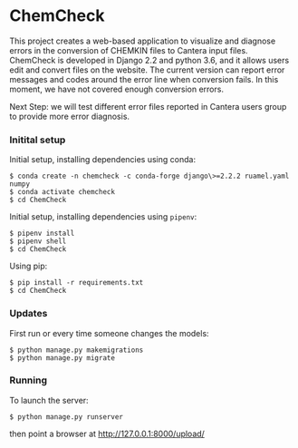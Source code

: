 # ChemCheck

This project creates a web-based application to visualize and diagnose errors in the conversion of CHEMKIN files to Cantera input files.
ChemCheck is developed in Django 2.2 and python 3.6, and it allows users edit and convert files on the website. The current version can
report error messages and codes around the error line when conversion fails. In this moment, we have not covered enough conversion errors.

Next Step: we will test different error files reported in Cantera users group to provide more error diagnosis.

### Initital setup

Initial setup, installing dependencies using conda:

    $ conda create -n chemcheck -c conda-forge django\>=2.2.2 ruamel.yaml numpy
    $ conda activate chemcheck
    $ cd ChemCheck

Initial setup, installing dependencies using `pipenv`:

    $ pipenv install
    $ pipenv shell
    $ cd ChemCheck

Using pip:

    $ pip install -r requirements.txt
    $ cd ChemCheck

### Updates

First run or every time someone changes the models:

    $ python manage.py makemigrations
    $ python manage.py migrate

### Running

To launch the server:

    $ python manage.py runserver

then point a browser at http://127.0.0.1:8000/upload/

